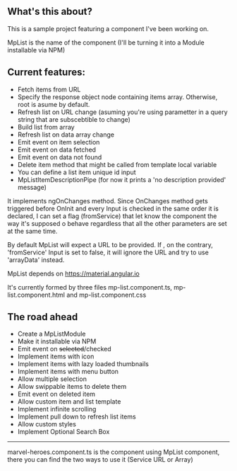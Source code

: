 ## What's this about? ##

This is a sample project featuring a component I've been working on.

MpList is the name of the component (I'll be turning it into a Module installable via NPM)

## Current features: ##

 - Fetch items from URL
 - Specify the response object node containing items array. Otherwise, root is asume by default.
 - Refresh list on URL change (asuming you're using parametter in a query string that are subscebtible to change)
 - Build list from array
 - Refresh list on data array change
 - Emit event on item selection
 - Emit event on data fetched
 - Emit event on data not found
 - Delete item method that might be called from template local variable
 - You can define a list item unique id input 
 - MpListItemDescriptionPipe (for now it prints a 'no description provided' message)
 
  It implements ngOnChanges method. Since  OnChanges method gets triggered before OnInit and every Input is checked in the same order it is declared, I can set a flag (fromService) that let know the component the way it's supposed o behave regardless that all the other parameters are set at the same time.

  By default MpList will expect a URL to be provided. If , on the contrary, 'fromService' Input is set to false, it will ignore the URL and try to use 'arrayData' instead.

  MpList depends on https://material.angular.io

  It's currently formed by three files mp-list.component.ts, mp-list.component.html and mp-list.component.css
## The road ahead ##

- Create a MpListModule
- Make it installable via NPM
- Emit event on ~~selected~~/checked
- Implement items with icon
- Implement items with lazy loaded thumbnails
- Implement items with menu button
- Allow multiple selection
- Allow swippable items to delete them
- Emit event on deleted item
- Allow custom item and list template
- Implement infinite scrolling
- Implement pull down to refresh list items
- Allow custom styles
- Implement Optional Search Box

----------

marvel-heroes.component.ts is the component using MpList component, there you can find the two ways to use it (Service URL or Array)

